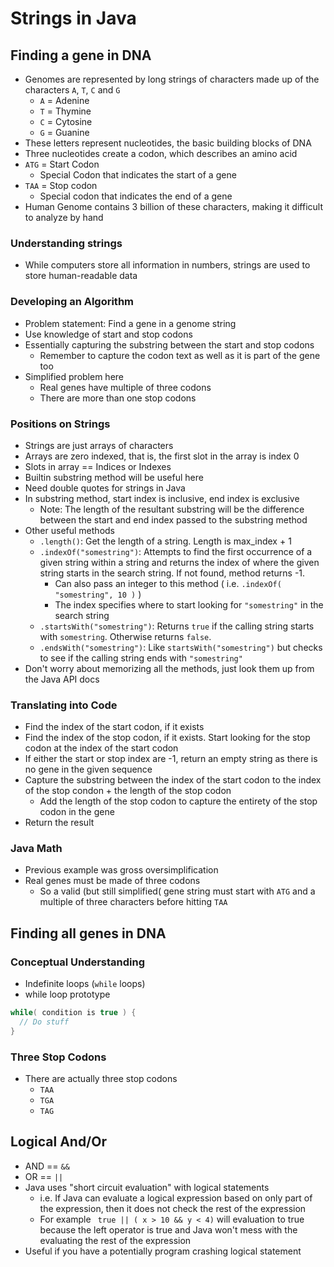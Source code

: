 # Strings in Java

## Finding a gene in DNA
* Genomes are represented by long strings of characters made up of the characters `A`, `T`, `C` and `G`
  * `A` = Adenine
  * `T` = Thymine
  * `C` = Cytosine
  * `G` = Guanine
* These letters represent nucleotides, the basic building blocks of DNA
* Three nucleotides create a codon, which describes an amino acid
* `ATG` = Start Codon
  * Special Codon that indicates the start of a gene
* `TAA` = Stop codon
  * Special codon that indicates the end of a gene
* Human Genome contains 3 billion of these characters, making it difficult to analyze by hand

### Understanding strings
* While computers store all information in numbers, strings are used to store human-readable data

### Developing an Algorithm
* Problem statement: Find a gene in a genome string
* Use knowledge of start and stop codons
* Essentially capturing the substring between the start and stop codons
  * Remember to capture the codon text as well as it is part of the gene too
* Simplified problem here
  * Real genes have multiple of three codons
  * There are more than one stop codons

### Positions on Strings
* Strings are just arrays of characters
* Arrays are zero indexed, that is, the first slot in the array is index 0
* Slots in array == Indices or Indexes
* Builtin substring method will be useful here
* Need double quotes for strings in Java
* In substring method, start index is inclusive, end index is exclusive
  * Note: The length of the resultant substring will be the difference between the start and end index passed to the substring method
* Other useful methods
  * `.length()`: Get the length of a string. Length is max_index + 1
  * `.indexOf("somestring")`: Attempts to find the first occurrence of a given string within a string and returns the index of where the given string starts in the search string. If not found, method returns -1.
    * Can also pass an integer to this method ( i.e. `.indexOf( "somestring", 10 )` )
    * The index specifies where to start looking for `"somestring"` in the search string
  * `.startsWith("somestring")`: Returns `true` if the calling string starts with `somestring`. Otherwise returns `false`.
  * `.endsWith("somestring")`: Like `startsWith("somestring")` but checks to see if the calling string ends with `"somestring"`
* Don't worry about memorizing all the methods, just look them up from the Java API docs

### Translating into Code
* Find the index of the start codon, if it exists
* Find the index of the stop codon, if it exists. Start looking for the stop codon at the index of the start codon
* If either the start or stop index are -1, return an empty string as there is no gene in the given sequence
* Capture the substring between the index of the start codon to the index of the stop condon + the length of the stop codon
  * Add the length of the stop codon to capture the entirety of the stop codon in the gene
* Return the result  

### Java Math
* Previous example was gross oversimplification
* Real genes must be made of three codons
  * So a valid (but still simplified( gene string must start with `ATG` and a multiple of three characters before hitting `TAA`

## Finding all genes in DNA

### Conceptual Understanding
* Indefinite loops (`while` loops)
* while loop prototype
```java
while( condition is true ) {
  // Do stuff
}
```
### Three Stop Codons
* There are actually three stop codons
  * `TAA`
  * `TGA`
  * `TAG`

## Logical And/Or
* AND == `&&`
* OR == `||`
* Java uses "short circuit evaluation" with logical statements
  * i.e. If Java can evaluate a logical expression based on only part of the expression, then it does not check the rest of the expression
  * For example ` true || ( x > 10 && y < 4)` will evaluation to true because the left operator is true and Java won't mess with the evaluating the rest of the expression
* Useful if you have a potentially program crashing logical statement
